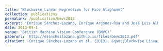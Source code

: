 ```yaml
---
title: "Blockwise Linear Regression for Face Alignment"
collection: publications
permalink: /publication/bmvc2013
excerpt: 'Enrique Sánchez-Lozano, Enrique Argones-Rúa and José Luis Alba-Castro'
date: 2013-09-1
venue: 'British Machine Vision Conference (BMVC)'
paperurl: 'http://esanchezlozano.github.io/files/bmvc2013.pdf'
citation: 'Enrique Sánchez-Lozano et al. (2013). &quot;Blockwise Linear Regression for Face Alignment.&quot; <i>BMVC</i>.'
---
```

